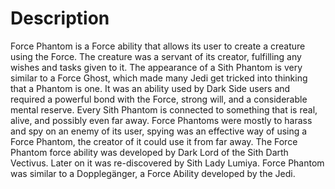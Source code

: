 # Description

Force Phantom is a Force ability that allows its user to create a creature using the Force.
The creature was a servant of its creator, fulfilling any wishes and tasks given to it.
The appearance of a Sith Phantom is very similar to a Force Ghost, which made many Jedi get tricked into thinking that a Phantom is one.
It was an ability used by Dark Side users and required a powerful bond with the Force, strong will, and a considerable mental reserve.
Every Sith Phantom is connected to something that is real, alive, and possibly even far away.
Force Phantoms were mostly to harass and spy on an enemy of its user, spying was an effective way of using a Force Phantom, the creator of it could use it from far away.
The Force Phantom force ability was developed by Dark Lord of the Sith Darth Vectivus.
Later on it was re-discovered by Sith Lady Lumiya.
Force Phantom was similar to a Dopplegänger, a Force Ability developed by the Jedi.
